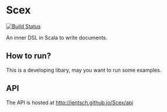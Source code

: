 Scex
====
[![Build Status](https://travis-ci.org/Jentsch/Scex.svg?branch=master)](https://travis-ci.org/Jentsch/Scex)

An inner DSL in Scala to write documents.

How to run?
-----------

This is a developing libary, may you want to run some examples.

API
----
The API is hosted at http://jentsch.github.io/Scex/api
